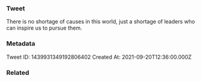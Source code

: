 ### Tweet
There is no shortage of causes in this world, just a shortage of leaders who can inspire us to pursue them.

### Metadata
Tweet ID: 1439931349192806402
Created At: 2021-09-20T12:36:00.000Z

### Related

